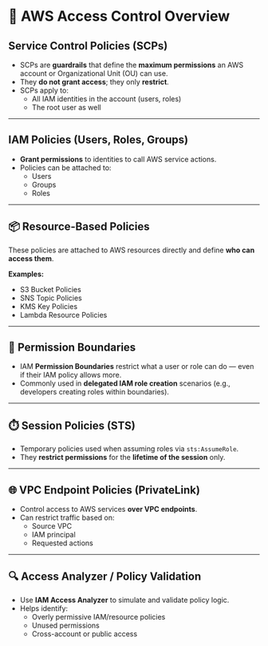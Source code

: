 # 🔐 AWS Access Control Overview

## Service Control Policies (SCPs)

- SCPs are **guardrails** that define the **maximum permissions** an AWS account or Organizational Unit (OU) can use.
- They **do not grant access**; they only **restrict**.
- SCPs apply to:
  - All IAM identities in the account (users, roles)
  - The root user as well

---

## IAM Policies (Users, Roles, Groups)

- **Grant permissions** to identities to call AWS service actions.
- Policies can be attached to:
  - Users
  - Groups
  - Roles

---

## 📦 Resource-Based Policies

These policies are attached to AWS resources directly and define **who can access them**.

**Examples:**
- S3 Bucket Policies
- SNS Topic Policies
- KMS Key Policies
- Lambda Resource Policies

---

## 🔲 Permission Boundaries

- IAM **Permission Boundaries** restrict what a user or role can do — even if their IAM policy allows more.
- Commonly used in **delegated IAM role creation** scenarios (e.g., developers creating roles within boundaries).

---

## ⏱️ Session Policies (STS)

- Temporary policies used when assuming roles via `sts:AssumeRole`.
- They **restrict permissions** for the **lifetime of the session** only.

---

## 🌐 VPC Endpoint Policies (PrivateLink)

- Control access to AWS services **over VPC endpoints**.
- Can restrict traffic based on:
  - Source VPC
  - IAM principal
  - Requested actions

---

## 🔍 Access Analyzer / Policy Validation

- Use **IAM Access Analyzer** to simulate and validate policy logic.
- Helps identify:
  - Overly permissive IAM/resource policies
  - Unused permissions
  - Cross-account or public access